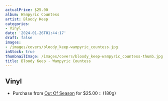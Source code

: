 ```yaml
---
actualPrice: $25.00
album: Wampyric Countess
artist: Bloody Keep
categories:
- Vinyl
date: '2024-01-26T01:44:17'
draft: false
images:
- /images/covers/bloody_keep-wampyric_countess.jpg
inStock: true
thumbnailImage: /images/covers/bloody_keep-wampyric_countess-thumb.jpg
title: Bloody Keep - Wampyric Countess
---
```


## Vinyl
* Purchase from [Out Of Season](https://www.outofseasonlabel.com/products/bloody-keep-wampyric-countess-vinyl-lp-180g) for $25.00 :: (180g)
